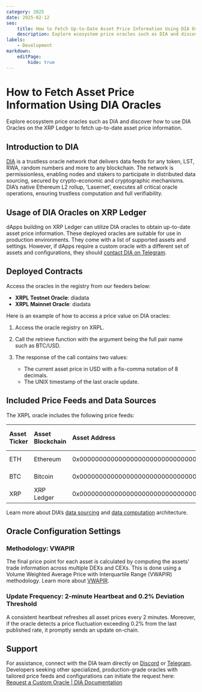 ```yaml
---
category: 2025
date: 2025-02-12
seo:
    title: How to Fetch Up-to-Date Asset Price Information Using DIA Oracles
    description: Explore ecosystem price oracles such as DIA and discover how to use DIA Oracles on the XRP Ledger to fetch up-to-date asset price information. 
labels:
    - Development
markdown:
    editPage:
        hide: true
---
```

# How to Fetch Asset Price Information Using DIA Oracles

Explore ecosystem price oracles such as DIA and discover how to use DIA Oracles on the XRP Ledger to fetch up-to-date asset price information. 

<!-- BREAK -->

## Introduction to DIA

[DIA](https://www.diadata.org/) is a trustless oracle network that delivers data feeds for any token, LST, RWA, random numbers and more to any blockchain. The network is permissionless, enabling nodes and stakers to participate in distributed data sourcing, secured by crypto-economic and cryptographic mechanisms. DIA’s native Ethereum L2 rollup, ‘Lasernet’, executes all critical oracle operations, ensuring trustless computation and full verifiability.

## Usage of DIA Oracles on XRP Ledger

dApps building on XRP Ledger can utilize DIA oracles to obtain up-to-date asset price information. These deployed oracles are suitable for use in production environments. They come with a list of supported assets and settings. However, if dApps require a custom oracle with a different set of assets and configurations, they should [contact DIA on Telegram](https://t.me/diabdteam).

## Deployed Contracts

Access the oracles in the registry from our feeders below:
- **XRPL Testnet Oracle**: diadata
- **XRPL Mainnet Oracle**: diadata


Here is an example of how to access a price value on DIA oracles:

1. Access the oracle registry on XRPL.

2. Call the retrieve function with the argument being the full pair name such as BTC/USD.

3. The response of the call contains two values:
    - The current asset price in USD with a fix-comma notation of 8 decimals.
    - The UNIX timestamp of the last oracle update.

## Included Price Feeds and Data Sources

The XRPL oracle includes the following price feeds:

| Asset Ticker | Asset Blockchain | Asset Address | Asset Markets Overview |
|:-----------|:----------|:-------------|:-----------|
| ETH | Ethereum | 0x0000000000000000000000000000000000000000 | [ETH Asset Information](https://www.diadata.org/app/price/asset/Ethereum/0x0000000000000000000000000000000000000000/) |
| BTC | Bitcoin | 0x0000000000000000000000000000000000000000 | [BTC Asset Information](https://www.diadata.org/app/price/asset/Bitcoin/0x0000000000000000000000000000000000000000/) |
| XRP | XRP Ledger | 0x0000000000000000000000000000000000000000 | [XRP Asset Information](https://www.diadata.org/app/price/asset/XRPL/0x0000000000000000000000000000000000000000/) |


Learn more about DIA’s [data sourcing](https://docs.diadata.org/introduction/dia-technical-structure/data-sourcing) and [data computation](https://docs.diadata.org/introduction/dia-technical-structure/data-computation) architecture.


## Oracle Configuration Settings

### Methodology: VWAPIR

The final price point for each asset is calculated by computing the assets' trade information across multiple DEXs and CEXs. This is done using a Volume Weighted Average Price with Interquartile Range (VWAPIR) methodology. Learn more about [VWAPIR](https://docs.diadata.org/products/token-price-feeds/exchangeprices/vwapir-volume-weighted-average-price-with-interquartile-range-filter).

### Update Frequency: 2-minute Heartbeat and 0.2% Deviation Threshold

A consistent heartbeat refreshes all asset prices every 2 minutes. Moreover, if the oracle detects a price fluctuation exceeding 0.2% from the last published rate, it promptly sends an update on-chain.

## Support

For assistance, connect with the DIA team directly on [Discord](https://discord.gg/ZvGjVY5uvs) or [Telegram](https://t.me/diadata_org). Developers seeking other specialized, production-grade oracles with tailored price feeds and configurations can initiate the request here: [Request a Custom Oracle | DIA Documentation](https://docs.diadata.org/introduction/intro-to-dia-oracles/request-an-oracle)


